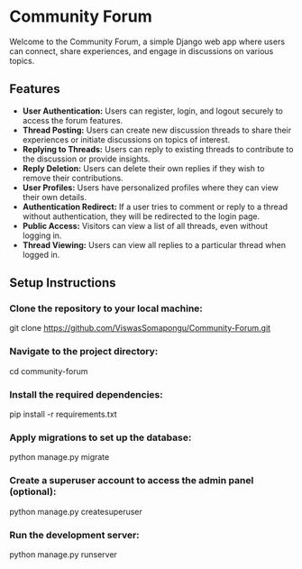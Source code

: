 # Community Forum

Welcome to the Community Forum, a simple Django web app where users can connect, share experiences, and engage in discussions on various topics.

## Features

- **User Authentication:** Users can register, login, and logout securely to access the forum features.
- **Thread Posting:** Users can create new discussion threads to share their experiences or initiate discussions on topics of interest.
- **Replying to Threads:** Users can reply to existing threads to contribute to the discussion or provide insights.
- **Reply Deletion:** Users can delete their own replies if they wish to remove their contributions.
- **User Profiles:** Users have personalized profiles where they can view their own details.
- **Authentication Redirect:** If a user tries to comment or reply to a thread without authentication, they will be redirected to the login page.
- **Public Access:** Visitors can view a list of all threads, even without logging in.
- **Thread Viewing:** Users can view all replies to a particular thread when logged in.

## Setup Instructions

### Clone the repository to your local machine:
git clone https://github.com/ViswasSomapongu/Community-Forum.git

### Navigate to the project directory:
cd community-forum

### Install the required dependencies:
pip install -r requirements.txt

### Apply migrations to set up the database:
python manage.py migrate

### Create a superuser account to access the admin panel (optional):
python manage.py createsuperuser

### Run the development server:
python manage.py runserver

